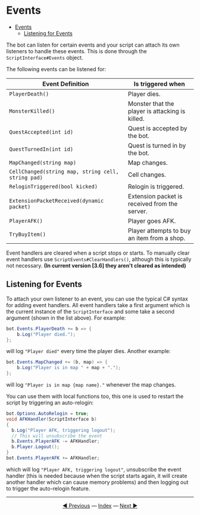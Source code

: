 # Events

- [Events](#events)
  - [Listening for Events](#listening-for-events)

The bot can listen for certain events and your script can attach its own listeners to handle these events. This is done through the `ScriptInterface#Events` object.

The following events can be listened for:

| Event Definition | Is triggered when |
|---|---|
| `PlayerDeath()` | Player dies. |
| `MonsterKilled()` | Monster that the player is attacking is killed. |
| `QuestAccepted(int id)` | Quest is accepted by the bot. |
| `QuestTurnedIn(int id)` | Quest is turned in by the bot. |
| `MapChanged(string map)` | Map changes. |
| `CellChanged(string map, string cell, string pad)` | Cell changes. |
| `ReloginTriggered(bool kicked)` | Relogin is triggered. |
| `ExtensionPacketReceived(dynamic packet)` | Extension packet is received from the server. |
| `PlayerAFK()` | Player goes AFK. |
| `TryBuyItem()` | Player attempts to buy an item from a shop. |

Event handlers are cleared when a script stops or starts. To manually clear event handlers use `ScriptEvents#ClearHandlers()`, although this is typically not necessary. **(In current version [3.6] they aren't cleared as intended)**

## Listening for Events

To attach your own listener to an event, you can use the typical C# syntax for adding event handlers. All event handlers take a first argument which is the current instance of the `ScriptInterface` and some take a second argument (shown in the list above). For example:

```csharp
bot.Events.PlayerDeath += b => {
    b.Log("Player died.");
};
```

will log `"Player died"` every time the player dies. Another example:

```csharp
bot.Events.MapChanged += (b, map) => {
    b.Log("Player is in map " + map + ".");
};
```

will log `"Player is in map {map name}."` whenever the map changes.

You can use them with local functions too, this one is used to restart the script by triggering an auto-relogin:

```csharp
bot.Options.AutoRelogin = true;
void AFKHandler(ScriptInterface b)
{
  b.Log("Player AFK, triggering logout");
  // This will unsubscribe the event
  b.Events.PlayerAFK -= AFKHandler;
  b.Player.Logout();
}
bot.Events.PlayerAFK += AFKHandler;
``` 

which will log `"Player AFK, triggering logout"`, unsubscribe the event handler (this is needed because when the script starts again, it will create another handler which can cause memory problems) and then logging out to trigger the auto-relogin feature.

---------
<center><a href="/Rbot-Scripts/Inventory and Bank" title="Inventory & Bank">◄ Previous</a> — <a href="/Rbot-Scripts/" title="Back to Index">Index</a> — <a href="/Rbot-Scripts/Packets" title="Packets">Next ►</a></center>